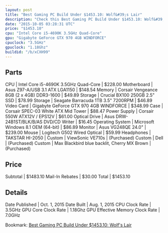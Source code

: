 ```yaml
---
layout: post
title: "Best Gaming PC Build Under $1453.10: Wolf&#39;s Lair"
description: "Check this Best Gaming PC Build Under $1453.10: Wolf&#39;s Lair. CPU: Intel Core i5-4690K 3.5GHz Quad-Core, Motherboard: Asus Z97-A/USB 3.1 ATX LGA1150, Memory: Corsair Ve"
date: "2015-10-05 03:28:31 UTC"
price: "$1453.10"
cpu: "Intel Core i5-4690K 3.5GHz Quad-Core"
gpu: "Gigabyte GeForce GTX 970 4GB WINDFORCE"
cpuclock: "3.5GHz"
gpuclock: "1.18Ghz"
buildid: "/b/xCXH99"
---
```


## Parts

CPU | Intel Core i5-4690K 3.5GHz Quad-Core | $228.00
Motherboard | Asus Z97-A/USB 3.1 ATX LGA1150 | $148.54
Memory | Corsair Vengeance 8GB (2 x 4GB) DDR3-1600 | $49.89
Storage | Crucial BX100 250GB 2.5" SSD | $78.99
Storage | Seagate Barracuda 1TB 3.5" 7200RPM | $46.89
Video Card | Gigabyte GeForce GTX 970 4GB WINDFORCE | $348.99
Case | Corsair SPEC-03 White ATX Mid Tower | $88.47
Power Supply | Corsair 550W ATX12V / EPS12V | $61.00
Optical Drive | Asus DRW-24B1ST/BLK/B/AS DVD/CD Writer | $16.45
Operating System | Microsoft Windows 8.1 OEM (64-bit) | $86.89
Monitor | Asus VG248QE 24.0" | $239.00
Mouse | Logitech G502 Wired Optical | $59.99
Headphones | TAKSTAR HI-2050 | 
Custom | ViewSonic VE710s | (Purchased)
Custom | Dell | (Purchased)
Custom | Max Blackbird blue backlit, Cherry MX Brown | (Purchased)

## Price

Subtotal | $1483.10
Mail-In Rebates | $30.00
Total | $1453.10

## Details

Date Published | Oct. 1, 2015
Date Built | Aug. 1, 2015
CPU Clock Rate | 3.5GHz
GPU Core Clock Rate | 1.18Ghz
GPU Effective Memory Clock Rate | 7.0GHz

Bookmark: [Best Gaming PC Build Under $1453.10: Wolf&#39;s Lair](http://pcbuilders.github.io/2015/10/05/best-gaming-pc-build-under-1453-dollars-dot-10-wolfs-lair/)
